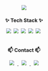 <div align="center">
  <img src="https://capsule-render.vercel.app/api?type=soft&color=auto&height=180&section=header&text=welcome&fontSize=80" />
</div>

<h3 align="center">✨ Tech Stack ✨</h3>
<div align="center">
  <img src="https://img.shields.io/badge/kotlin-%237F52FF.svg?style=for-the-badge&logo=kotlin&logoColor=white" />&nbsp
  <img src="https://img.shields.io/badge/java-%23ED8B00.svg?style=for-the-badge&logo=openjdk&logoColor=white" />&nbsp
  <img src="https://img.shields.io/badge/python-3670A0?style=for-the-badge&logo=python&logoColor=ffdd54" />&nbsp
  <img src="https://img.shields.io/badge/spring-%236DB33F.svg?style=for-the-badge&logo=spring&logoColor=white" />&nbsp
  <img src="https://img.shields.io/badge/AWS-%23FF9900.svg?style=for-the-badge&logo=amazon-aws&logoColor=white" />&nbsp
</div>

<br>

<h3 align="center">📫 Contact 📫</h3>
<div align="center">
  <a href="https://diddl.tistory.com/">
  <img
  src="http://img.shields.io/badge/-Tech%20Blog-655ced?style=for-the-badge&logo=github"
  style="height : auto; margin-left : 10px; margin-right : 10px;"/>
  </a> 
  
  <a href="mailto:diddl9961@gmail.com">
  <img
  src="https://img.shields.io/badge/Gmail-d14836?style=for-the-badge&logo=Gmail&logoColor=white"
  style="height : auto; margin-left : 10px; margin-right : 10px;"/>
  </a>
  
  <a href="https://www.notion.so/3d21da000a6141d1b57fbaeccbafd050?pvs=4">
  <img src="https://img.shields.io/badge/profile-%23000000?style=for-the-badge&logo=Notion&logoColor=white" style="height : auto; margin-left : 10px; margin-right : 10px;">
  </a>
</div>
